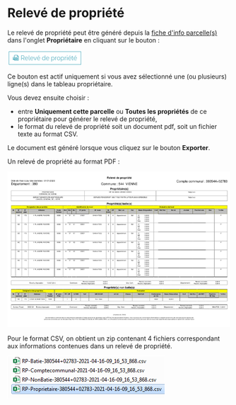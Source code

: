 # Relevé de propriété

Le relevé de propriété peut être généré depuis la  [fiche d'info parcelle(s)](fiche_informations_parcellaire.md) dans l'onglet **Propriétaire** en cliquant sur le bouton :


![image](./images/releve_propriete1.png)

Ce bouton est actif uniquement si vous avez sélectionné une (ou plusieurs) ligne(s) dans le tableau propriétaire. 

Vous devez ensuite choisir :

- entre **Uniquement cette parcelle** ou **Toutes les propriétés** de ce propriétaire pour générer le relevé de propriété,
- le format du relevé de propriété soit un document pdf, soit un fichier texte au format CSV.

Le document est généré lorsque vous cliquez sur le bouton **Exporter**. 

Un relevé de propriété au format PDF :

![image](./images/releve_propriete2.png)

Pour le format CSV, on obtient un zip contenant 4 fichiers correspondant aux informations  contenues dans un relevé de propriété. 

![image](./images/releve_propriete3.png)


